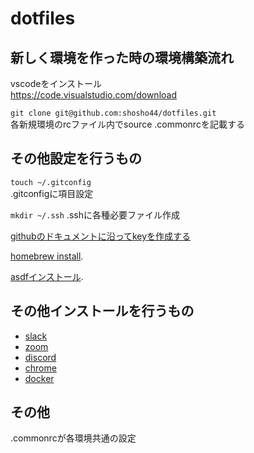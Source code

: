 # dotfiles
## 新しく環境を作った時の環境構築流れ
vscodeをインストール  
https://code.visualstudio.com/download  

`git clone git@github.com:shosho44/dotfiles.git`  
各新規環境のrcファイル内でsource .commonrcを記載する


## その他設定を行うもの
`touch ~/.gitconfig`  
.gitconfigに項目設定  

`mkdir ~/.ssh`
.sshに各種必要ファイル作成 

[githubのドキュメントに沿ってkeyを作成する](https://docs.github.com/ja/authentication/connecting-to-github-with-ssh/generating-a-new-ssh-key-and-adding-it-to-the-ssh-agent)  

[homebrew install](https://brew.sh/index_ja). 

[asdfインストール](http://asdf-vm.com/guide/getting-started.html#_1-install-dependencies). 
## その他インストールを行うもの
- [slack](https://slack.com/intl/ja-jp/downloads/mac?geocode=ja-jp)  
- [zoom](https://zoom.us/download)  
- [discord](https://discord.com/download)  
- [chrome](https://www.google.co.jp/chrome/?brand=AGAK&gclid=Cj0KCQiAosmPBhCPARIsAHOen-O6zGtcUK7xxgVDibUdzNGOroewZgNAMotN9AfehVG2JFzZILLjV-8aArkkEALw_wcB&gclsrc=aw.ds)  
- [docker](https://docs.docker.com/get-docker/)  

## その他
.commonrcが各環境共通の設定